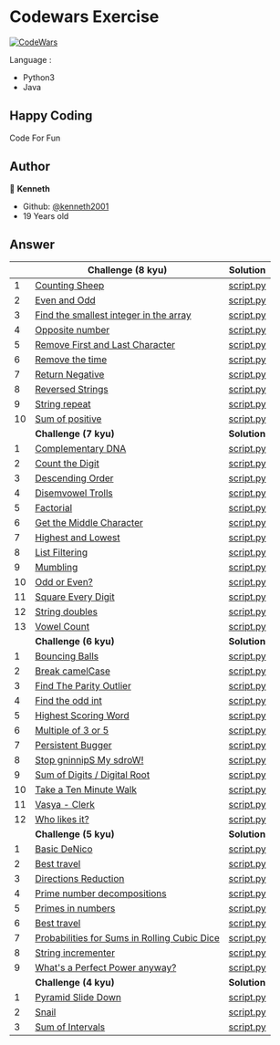 # Codewars Exercise
[![CodeWars](https://www.codewars.com/users/kenneth2001/badges/large)](https://www.codewars.com/users/kenneth2001/)

Language : 
- Python3
- Java

## Happy Coding
Code For Fun
## Author
👤 **Kenneth**
- Github: [@kenneth2001](https://github.com/kenneth2001)
- 19 Years old
## Answer
|  | Challenge (8 kyu) | Solution |
| --- | --- | --- |
| 1 | [Counting Sheep](https://www.codewars.com/kata/54edbc7200b811e956000556/train/python) | [script.py](https://github.com/kenneth2001/codewars_exercise/blob/master/Python/8%20kyu/Counting%20Sheep/script.py) |
| 2 | [Even and Odd](https://www.codewars.com/kata/53da3dbb4a5168369a0000fe/train/python) | [script.py](https://github.com/kenneth2001/codewars_exercise/blob/master/Python/8%20kyu/Even%20and%20Odd/script.py) | 
| 3 | [Find the smallest integer in the array](https://www.codewars.com/kata/55a2d7ebe362935a210000b2/train/python) | [script.py](https://github.com/kenneth2001/codewars_exercise/blob/master/Python/8%20kyu/Find%20the%20smallest%20integer%20in%20the%20array/script.py) |
| 4 | [Opposite number](https://www.codewars.com/kata/56dec885c54a926dcd001095/train/python) | [script.py](https://github.com/kenneth2001/codewars_exercise/blob/master/Python/8%20kyu/Opposite%20number/script.py) |
| 5 | [Remove First and Last Character](https://www.codewars.com/kata/56bc28ad5bdaeb48760009b0/train/python) | [script.py](https://github.com/kenneth2001/codewars_exercise/blob/master/Python/8%20kyu/Remove%20First%20and%20Last%20Character/script.py) |
| 6 | [Remove the time](https://www.codewars.com/kata/56b0ff16d4aa33e5bb00008e/train/python) | [script.py](https://github.com/kenneth2001/codewars_exercise/blob/master/Python/8%20kyu/Remove%20the%20time/script.py) |
| 7 | [Return Negative](https://www.codewars.com/kata/55685cd7ad70877c23000102/train/python) | [script.py](https://github.com/kenneth2001/codewars_exercise/blob/master/Python/8%20kyu/Return%20Negative/script.py) |
| 8 | [Reversed Strings](https://www.codewars.com/kata/5168bb5dfe9a00b126000018/train/python) | [script.py](https://github.com/kenneth2001/codewars_exercise/blob/master/Python/8%20kyu/Reversed%20Strings/script.py) |
| 9 | [String repeat](https://www.codewars.com/kata/57a0e5c372292dd76d000d7e/train/python) | [script.py](https://github.com/kenneth2001/codewars_exercise/blob/master/Python/8%20kyu/String%20repeat/script.py) |
| 10 | [Sum of positive](https://www.codewars.com/kata/5715eaedb436cf5606000381/train/python) | [script.py](https://github.com/kenneth2001/codewars_exercise/blob/master/Python/8%20kyu/Sum%20of%20positive/script.py) |
|  | **Challenge (7 kyu)** | **Solution** |
| 1 | [Complementary DNA](https://www.codewars.com/kata/554e4a2f232cdd87d9000038/train/python) | [script.py](https://github.com/kenneth2001/codewars_exercise/blob/master/Python/7%20kyu/Complementary%20DNA/script.py) |
| 2 | [Count the Digit](https://www.codewars.com/kata/566fc12495810954b1000030/train/python) | [script.py](https://github.com/kenneth2001/codewars_exercise/blob/master/Python/7%20kyu/Count%20the%20Digit/script.py) |
| 3 | [Descending Order](https://www.codewars.com/kata/5467e4d82edf8bbf40000155/train/python) | [script.py](https://github.com/kenneth2001/codewars_exercise/blob/master/Python/7%20kyu/Descending%20Order/script.py) |
| 4 | [Disemvowel Trolls](https://www.codewars.com/kata/52fba66badcd10859f00097e/train/python) | [script.py](https://github.com/kenneth2001/codewars_exercise/blob/master/Python/7%20kyu/Disemvowel%20Trolls/script.py) |
| 5 | [Factorial](https://www.codewars.com/kata/54ff0d1f355cfd20e60001fc/train/python) | [script.py](https://github.com/kenneth2001/codewars_exercise/blob/master/Python/7%20kyu/Factorial/script.py) |
| 6 | [Get the Middle Character](https://www.codewars.com/kata/566fc12495810954b1000030/train/python) | [script.py](https://github.com/kenneth2001/codewars_exercise/blob/master/Python/7%20kyu/Get%20the%20Middle%20Character/script.py) |
| 7 | [Highest and Lowest](https://www.codewars.com/kata/554b4ac871d6813a03000035/train/python) | [script.py](https://github.com/kenneth2001/codewars_exercise/blob/master/Python/7%20kyu/Highest%20and%20Lowest/script.py) |
| 8 | [List Filtering](https://www.codewars.com/kata/53dbd5315a3c69eed20002dd/train/python) | [script.py](https://github.com/kenneth2001/codewars_exercise/blob/master/Python/7%20kyu/List%20Filtering/script.py) |
| 9 | [Mumbling](https://www.codewars.com/kata/5667e8f4e3f572a8f2000039/train/python) | [script.py](https://github.com/kenneth2001/codewars_exercise/blob/master/Python/7%20kyu/Mumbling/script.py) |
| 10 | [Odd or Even?](https://www.codewars.com/kata/5949481f86420f59480000e7/train/python) | [script.py](https://github.com/kenneth2001/codewars_exercise/blob/master/Python/7%20kyu/Odd%20or%20Even_/script.py) |
| 11 | [Square Every Digit](https://www.codewars.com/kata/546e2562b03326a88e000020/train/python) | [script.py](https://github.com/kenneth2001/codewars_exercise/blob/master/Python/7%20kyu/Square%20Every%20Digit/script.py) |
| 12 | [String doubles](https://www.codewars.com/kata/5a145ab08ba9148dd6000094/train/python) | [script.py](https://github.com/kenneth2001/codewars_exercise/blob/master/Python/7%20kyu/String%20doubles/script.py) |
| 13 | [Vowel Count](https://www.codewars.com/kata/54ff3102c1bad923760001f3/train/python) | [script.py](https://github.com/kenneth2001/codewars_exercise/blob/master/Python/7%20kyu/Vowel%20Count/script.py) |
|  | **Challenge (6 kyu)** | **Solution** |
| 1 | [Bouncing Balls](https://www.codewars.com/kata/5544c7a5cb454edb3c000047/train/python) | [script.py](https://github.com/kenneth2001/codewars_exercise/blob/master/Python/6%20kyu/Bouncing%20Balls/script.py) |
| 2 | [Break camelCase](https://www.codewars.com/kata/5208f99aee097e6552000148/train/python) | [script.py](https://github.com/kenneth2001/codewars_exercise/blob/master/Python/6%20kyu/Break%20camelCase/script.py) |
| 3 | [Find The Parity Outlier](https://www.codewars.com/kata/5526fc09a1bbd946250002dc/train/python) | [script.py](https://github.com/kenneth2001/codewars_exercise/blob/master/Python/6%20kyu/Find%20The%20Parity%20Outlier/script.py) |
| 4 | [Find the odd int](https://www.codewars.com/kata/54da5a58ea159efa38000836/train/python) | [script.py](https://github.com/kenneth2001/codewars_exercise/blob/master/Python/6%20kyu/Find%20the%20odd%20int/script.py) |
| 5 | [Highest Scoring Word](https://www.codewars.com/kata/57eb8fcdf670e99d9b000272/train/python) | [script.py](https://github.com/kenneth2001/codewars_exercise/blob/master/Python/6%20kyu/Highest%20Scoring%20Word/script.py) |
| 6 | [Multiple of 3 or 5](https://www.codewars.com/kata/514b92a657cdc65150000006/train/python) | [script.py](https://github.com/kenneth2001/codewars_exercise/blob/master/Python/6%20kyu/Multiples%20of%203%20or%205/script.py) |
| 7 | [Persistent Bugger](https://www.codewars.com/kata/55bf01e5a717a0d57e0000ec/train/python) | [script.py](https://github.com/kenneth2001/codewars_exercise/blob/master/Python/6%20kyu/Persistent%20Bugger/script.py) |
| 8 | [Stop gninnipS My sdroW!](https://www.codewars.com/kata/5264d2b162488dc400000001/train/python) | [script.py](https://github.com/kenneth2001/codewars_exercise/blob/master/Python/6%20kyu/Stop%20gninnipS%20My%20sdroW!/script.py) |
| 9 | [Sum of Digits / Digital Root](https://www.codewars.com/kata/541c8630095125aba6000c00/train/python) | [script.py](https://github.com/kenneth2001/codewars_exercise/blob/master/Python/6%20kyu/Sum%20of%20Digits%20(Digital%20Root)/script.py) |
| 10 | [Take a Ten Minute Walk](https://www.codewars.com/kata/54da539698b8a2ad76000228/train/python) | [script.py](https://github.com/kenneth2001/codewars_exercise/blob/master/Python/6%20kyu/Take%20a%20Ten%20Minute%20Walk/script.py) |
| 11 | [Vasya - Clerk](https://www.codewars.com/kata/555615a77ebc7c2c8a0000b8/train/python) | [script.py](https://github.com/kenneth2001/codewars_exercise/blob/master/Python/6%20kyu/Vasya%20-%20Clerk/script.py) |
| 12 | [Who likes it?](https://www.codewars.com/kata/5266876b8f4bf2da9b000362/train/python) | [script.py](https://github.com/kenneth2001/codewars_exercise/blob/master/Python/6%20kyu/Who%20likes%20it/script.py) |
|  | **Challenge (5 kyu)** | **Solution** |
| 1 | [Basic DeNico](https://www.codewars.com/kata/596f610441372ee0de00006e/train/python) | [script.py](https://github.com/kenneth2001/codewars_exercise/blob/master/Python/5%20kyu/Basic%20DeNico/script.py) |
| 2 | [Best travel](https://www.codewars.com/kata/55e7280b40e1c4a06d0000aa/train/python) | [script.py](https://github.com/kenneth2001/codewars_exercise/blob/master/Python/5%20kyu/Best%20travel/script.py) |
| 3 | [Directions Reduction](https://www.codewars.com/kata/550f22f4d758534c1100025a/train/python) | [script.py](https://github.com/kenneth2001/codewars_exercise/blob/master/Python/5%20kyu/Directions%20Reduction/script.py) |
| 4 | [Prime number decompositions](https://www.codewars.com/kata/53c93982689f84e321000d62/train/python) | [script.py](https://github.com/kenneth2001/codewars_exercise/blob/master/Python/5%20kyu/Prime%20number%20decompositions/script.py) |
| 5 | [Primes in numbers](https://www.codewars.com/kata/54d512e62a5e54c96200019e/train/python) | [script.py](https://github.com/kenneth2001/codewars_exercise/blob/master/Python/5%20kyu/Primes%20in%20numbers/script.py) |
| 6 | [Best travel](https://www.codewars.com/kata/56f78a42f749ba513b00037f/train/python) | [script.py](https://github.com/kenneth2001/codewars_exercise/blob/master/Python/5%20kyu/Probabilities%20for%20Sums%20in%20Rolling%20Cubic%20Dice/script.py) |
| 7 | [Probabilities for Sums in Rolling Cubic Dice](https://www.codewars.com/kata/56f78a42f749ba513b00037f/train/python) | [script.py](https://github.com/kenneth2001/codewars_exercise/blob/master/Python/5%20kyu/Probabilities%20for%20Sums%20in%20Rolling%20Cubic%20Dice/script.py) |
| 8 | [String incrementer](https://www.codewars.com/kata/54a91a4883a7de5d7800009c/train/python) | [script.py](https://github.com/kenneth2001/codewars_exercise/blob/master/Python/5%20kyu/String%20incrementer/script.py) |
| 9 | [What's a Perfect Power anyway?](https://www.codewars.com/kata/54d4c8b08776e4ad92000835/train/python) | [script.py](https://github.com/kenneth2001/codewars_exercise/blob/master/Python/5%20kyu/What's%20a%20Perfect%20Power%20anyway_/script.py) |
|  | **Challenge (4 kyu)** | **Solution** |
| 1 | [Pyramid Slide Down](https://www.codewars.com/kata/551f23362ff852e2ab000037/train/python) |  [script.py](https://github.com/kenneth2001/codewars_exercise/blob/master/Python/4%20kyu/Pyramid%20Slide%20Down/script.py) |
| 2 | [Snail](https://www.codewars.com/kata/521c2db8ddc89b9b7a0000c1/train/python) | [script.py](https://github.com/kenneth2001/codewars_exercise/blob/master/Python/4%20kyu/Snail/script.py) |
| 3 | [Sum of Intervals](https://www.codewars.com/kata/52b7ed099cdc285c300001cd/train/python) | [script.py](https://github.com/kenneth2001/codewars_exercise/blob/master/Python/4%20kyu/Sum%20of%20Intervals/script.py) |

